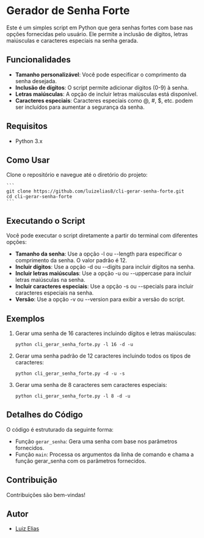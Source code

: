 # Gerador de Senha Forte

Este é um simples script em Python que gera senhas fortes com base nas opções fornecidas pelo usuário. Ele permite a inclusão de dígitos, letras maiúsculas e caracteres especiais na senha gerada.

## Funcionalidades

- **Tamanho personalizável**: Você pode especificar o comprimento da senha desejada.
- **Inclusão de dígitos**: O script permite adicionar dígitos (0-9) à senha.
- **Letras maiúsculas**: A opção de incluir letras maiúsculas está disponível.
- **Caracteres especiais**: Caracteres especiais como @, #, $, etc. podem ser incluídos para aumentar a segurança da senha.

## Requisitos

- Python 3.x

## Como Usar

Clone o repositório e navegue até o diretório do projeto:

    ```
    git clone https://github.com/luizelias8/cli-gerar-senha-forte.git
    cd cli-gerar-senha-forte
    ```

## Executando o Script

Você pode executar o script diretamente a partir do terminal com diferentes opções:

- **Tamanho da senha**: Use a opção -l ou --length para especificar o comprimento da senha. O valor padrão é 12.
- **Incluir dígitos**: Use a opção -d ou --digits para incluir dígitos na senha.
- **Incluir letras maiúsculas**: Use a opção -u ou --uppercase para incluir letras maiúsculas na senha.
- **Incluir caracteres especiais**: Use a opção -s ou --specials para incluir caracteres especiais na senha.
- **Versão**: Use a opção -v ou --version para exibir a versão do script.

## Exemplos

1. Gerar uma senha de 16 caracteres incluindo dígitos e letras maiúsculas:
    ```
    python cli_gerar_senha_forte.py -l 16 -d -u
    ```

2. Gerar uma senha padrão de 12 caracteres incluindo todos os tipos de caracteres:
    ```
    python cli_gerar_senha_forte.py -d -u -s
    ```

3. Gerar uma senha de 8 caracteres sem caracteres especiais:
    ```
    python cli_gerar_senha_forte.py -l 8 -d -u
    ```

## Detalhes do Código

O código é estruturado da seguinte forma:

- Função `gerar_senha`: Gera uma senha com base nos parâmetros fornecidos.
- Função `main`: Processa os argumentos da linha de comando e chama a função gerar_senha com os parâmetros fornecidos.

## Contribuição

Contribuições são bem-vindas!

## Autor

- [Luiz Elias](https://github.com/luizelias8)